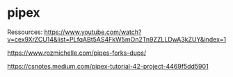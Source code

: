 # pipex

Ressources:
https://www.youtube.com/watch?v=cex9XrZCU14&list=PLfqABt5AS4FkW5mOn2Tn9ZZLLDwA3kZUY&index=1

https://www.rozmichelle.com/pipes-forks-dups/

https://csnotes.medium.com/pipex-tutorial-42-project-4469f5dd5901
